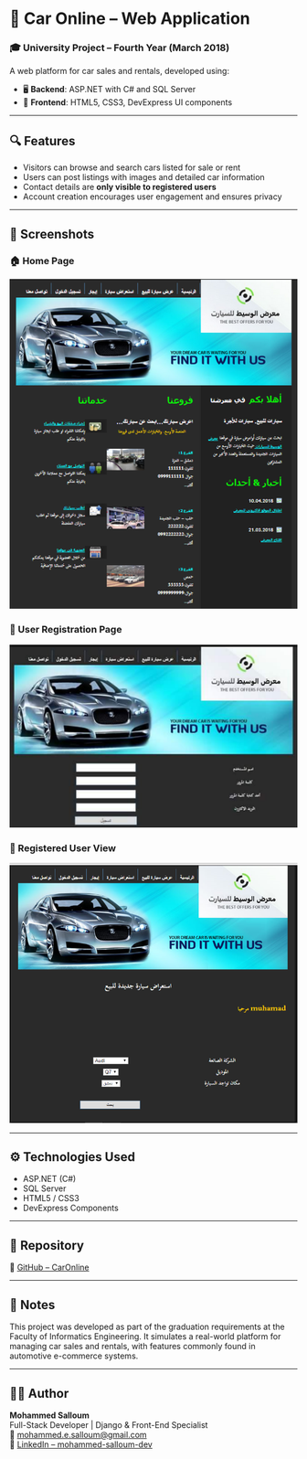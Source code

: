 # 🚗 Car Online – Web Application

### 🎓 University Project – Fourth Year (March 2018)

A web platform for car sales and rentals, developed using:

- 🖥️ **Backend**: ASP.NET with C# and SQL Server  
- 🎨 **Frontend**: HTML5, CSS3, DevExpress UI components

---

## 🔍 Features

- Visitors can browse and search cars listed for sale or rent
- Users can post listings with images and detailed car information
- Contact details are **only visible to registered users**
- Account creation encourages user engagement and ensures privacy

---

## 📸 Screenshots

### 🏠 Home Page
![Homepage](Screenshots/home-page.png)

### 📝 User Registration Page
![Signup](Screenshots/signup-page.png)

### 👤 Registered User View
![Registered User](Screenshots/registered-user-view.png)

---

## ⚙️ Technologies Used

- ASP.NET (C#)
- SQL Server
- HTML5 / CSS3
- DevExpress Components

---

## 📂 Repository

🔗 [GitHub – CarOnline](https://github.com/mohammed-salloum/CarOnline)

---

## 📌 Notes

This project was developed as part of the graduation requirements at the Faculty of Informatics Engineering. It simulates a real-world platform for managing car sales and rentals, with features commonly found in automotive e-commerce systems.

---

## 👨‍💻 Author

**Mohammed Salloum**  
Full-Stack Developer | Django & Front-End Specialist  
📧 mohammed.e.salloum@gmail.com  
🔗 [LinkedIn – mohammed-salloum-dev](https://linkedin.com/in/mohammed-salloum-dev)
